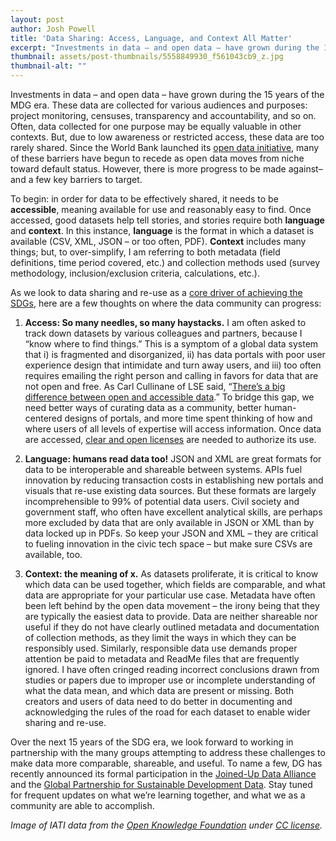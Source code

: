 ```yaml
---
layout: post
author: Josh Powell
title: 'Data Sharing: Access, Language, and Context All Matter'
excerpt: "Investments in data – and open data – have grown during the 15 years of the MDG era..."
thumbnail: assets/post-thumbnails/5558849930_f561043cb9_z.jpg
thumbnail-alt: ""
---
```


Investments in data – and open data – have grown during the 15 years of the MDG era. These data are collected for various audiences and purposes: project monitoring, censuses, transparency and accountability, and so on. Often, data collected for one purpose may be equally valuable in other contexts. But, due to low awareness or restricted access, these data are too rarely shared. Since the World Bank launched its [open data initiative](http://data.worldbank.org/), many of these barriers have begun to recede as open data moves from niche toward default status. However, there is more progress to be made against– and a few key barriers to target.

To begin: in order for data to be effectively shared, it needs to be **accessible**, meaning available for use and reasonably easy to find. Once accessed, good datasets help tell stories, and stories require both **language** and **context**. In this instance, **language** is the format in which a dataset is available (CSV, XML, JSON – or too often, PDF). **Context** includes many things; but, to over-simplify, I am referring to both metadata (field definitions, time period covered, etc.) and collection methods used (survey methodology, inclusion/exclusion criteria, calculations, etc.). 

As we look to data sharing and re-use as a [core driver of achieving the SDGs](http://www.undatarevolution.org/), here are a few thoughts on where the data community can progress:

1. **Access: So many needles, so many haystacks.** I am often asked to track down datasets by various colleagues and partners, because I “know where to find things.” This is a symptom of a global data system that i) is fragmented and disorganized, ii) has data portals with poor user experience design that intimidate and turn away users, and iii) too often requires emailing the right person and calling in favors for data that are not open and free. As Carl Cullinane of LSE said, “[There’s a big difference between open and accessible data](http://blogs.lse.ac.uk/impactofsocialsciences/2015/04/14/five-minutes-with-carl-cullinane-democratic-dashboard-open-data/).” To bridge this gap, we need better ways of curating data as a community, better human-centered designs of portals, and more time spent thinking of how and where users of all levels of expertise will access information. Once data are accessed, [clear and open licenses](http://opendefinition.org/licenses/) are needed to authorize its use.

2. **Language: humans read data too!** JSON and XML are great formats for data to be interoperable and shareable between systems. APIs fuel innovation by reducing transaction costs in establishing new portals and visuals that re-use existing data sources. But these formats are largely incomprehensible to 99% of potential data users. Civil society and government staff, who often have excellent analytical skills, are perhaps more excluded by data that are only available in JSON or XML than by data locked up in PDFs. So keep your JSON and XML – they are critical to fueling innovation in the civic tech space – but make sure CSVs are available, too.

3. **Context: the meaning of x.** As datasets proliferate, it is critical to know which data can be used together, which fields are comparable, and what data are appropriate for your particular use case. Metadata have often been left behind by the open data movement – the irony being that they are typically the easiest data to provide. Data are neither shareable nor useful if they do not have clearly outlined metadata and documentation of collection methods, as they limit the ways in which they can be responsibly used. Similarly, responsible data use demands proper attention be paid to metadata and ReadMe files that are frequently ignored. I have often cringed reading incorrect conclusions drawn from studies or papers due to improper use or incomplete understanding of what the data mean, and which data are present or missing. Both creators and users of data need to do better in documenting and acknowledging the rules of the road for each dataset to enable wider sharing and re-use.

Over the next 15 years of the SDG era, we look forward to working in partnership with the many groups attempting to address these challenges to make data more comparable, shareable, and useful. To name a few, DG has recently announced its formal participation in the [Joined-Up Data Alliance](https://twitter.com/joinedup_data) and the [Global Partnership for Sustainable Development Data](http://www.one.org/international/press/harnessing-data-revolution-to-drive-sustainable-development/). Stay tuned for frequent updates on what we’re learning together, and what we as a community are able to accomplish.


*Image of IATI data from the [Open Knowledge Foundation](https://www.flickr.com/photos/okfn/5558849930/) under [CC license](https://creativecommons.org/licenses/by-sa/2.0/).*
